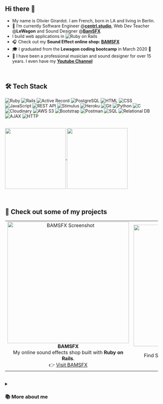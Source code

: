 ## Hi there 👋
<!--
**OGsoundFX/OGsoundFX** is a ✨ _special_ ✨ repository because its `README.md` (this file) appears on your GitHub profile.

Here are some ideas to get you started:

- 🔭 I’m currently working on ...
- 🌱 I’m currently learning ...
- 👯 I’m looking to collaborate on ...
- 🤔 I’m looking for help with ...
- 💬 Ask me about ...
- 📫 How to reach me: ...
- 😄 Pronouns: ...
- ⚡ Fun fact: ...
-->

- My name is Olivier Girardot. I am French, born in LA and living in Berlin.
- 🔭 I’m currently Software Engineer @**[centrl.studio](https://app.centrl.studio/)**, Web Dev Teacher @**LeWagon** and Sound Designer @**[BamSFX](https://www.bamsfx.com)**
- I build web applications in ![Ruby on Rails](https://img.shields.io/badge/-Rails-CC0000?style=flat&logo=rubyonrails&logoColor=white)
- 🎧 Check out my **Sound Effect online shop: [BAMSFX](https://www.bamsfx.com)**
- 🎓 I graduated from the **Lewagon coding bootcamp** in March 2020 🚀
- 🎹 I have been a professional musician and sound designer for over 15 years. I even have my **[Youtube Channel](https://www.youtube.com/ogsoundfx)**

<br>

## 🛠️ Tech Stack

![Ruby](https://img.shields.io/badge/-Ruby-CC342D?style=flat&logo=ruby&logoColor=white)
![Rails](https://img.shields.io/badge/-Rails-CC0000?style=flat&logo=rubyonrails&logoColor=white)
![Active Record](https://img.shields.io/badge/-Active%20Record-CC0000?style=flat&logo=rubyonrails&logoColor=white)
![PostgreSQL](https://img.shields.io/badge/-PostgreSQL-336791?style=flat&logo=postgresql&logoColor=white)
![HTML](https://img.shields.io/badge/-HTML-E34F26?style=flat&logo=html5&logoColor=white)
![CSS](https://img.shields.io/badge/-CSS-1572B6?style=flat&logo=css3&logoColor=white)
![JavaScript](https://img.shields.io/badge/-JavaScript-F7DF1E?style=flat&logo=javascript&logoColor=black)
![REST API](https://img.shields.io/badge/-REST%20API-005571?style=flat)
![Stimulus](https://img.shields.io/badge/-Stimulus-2E2E2E?style=flat&logo=stimulus&logoColor=white)
![Heroku](https://img.shields.io/badge/-Heroku-430098?style=flat&logo=heroku&logoColor=white)
![Git](https://img.shields.io/badge/-Git-F05032?style=flat&logo=git&logoColor=white)
![Python](https://img.shields.io/badge/-Python-3776AB?style=flat&logo=python&logoColor=white)
![C](https://img.shields.io/badge/-C-A8B9CC?style=flat&logo=c&logoColor=black)
![Cloudinary](https://img.shields.io/badge/-Cloudinary-3448C5?style=flat&logo=cloudinary&logoColor=white)
![AWS S3](https://img.shields.io/badge/-AWS%20S3-FF9900?style=flat&logo=amazonaws&logoColor=white)
![Bootstrap](https://img.shields.io/badge/-Bootstrap-7952B3?style=flat&logo=bootstrap&logoColor=white)
![Postman](https://img.shields.io/badge/-Postman-FF6C37?style=flat&logo=postman&logoColor=white)
![SQL](https://img.shields.io/badge/-SQL-4479A1?style=flat&logo=mysql&logoColor=white)
![Relational DB](https://img.shields.io/badge/-Relational%20DB-003B57?style=flat)
![AJAX](https://img.shields.io/badge/-AJAX-4A8DB7?style=flat)
![HTTP](https://img.shields.io/badge/-HTTP-6F4E37?style=flat)

<br>

<a href="https://github.com/ogsoundfx/github-readme-stats">
  <img height=200 align="center" src="https://github-readme-stats.vercel.app/api?username=ogsoundfx" />
</a>
<a href="https://github.com/ogsoundfx/convoychat">
  <img height=200 align="center" src="https://github-readme-stats.vercel.app/api/top-langs?username=ogsoundfx&layout=compact&langs_count=8&card_width=320" />
</a>

<br>
<br>
<br>

## 🚀 Check out some of my projects

<table>
  <tr>
    <td align="center">
      <a href="https://www.bamsfx.com">
        <img width="400" alt="BAMSFX Screenshot" src="https://github.com/user-attachments/assets/062db432-9648-44bb-bdd2-27d963c49566" />
      </a><br>
      <strong>BAMSFX</strong><br>
      My online sound effects shop built with <strong>Ruby on Rails</strong>.<br>
      👉 <a href="https://www.bamsfx.com">Visit BAMSFX</a>
    </td>
    <td align="center">
      <a href="https://app.centrl.studio">
        <img width="400" alt="CENTRL" src="https://github.com/user-attachments/assets/f3e92d9e-dc8c-45fd-840d-ff7951f8c2da" />
      </a><br>
      <strong>CENTRL</strong><br>
      Find Studios and Audio Engineers Near You!<br>
      👉 <a href="https://app.centrl.studio">Visit CENTRL</a>
    </td>
    <td align="center">
      <a href="https://the-quest.onrender.com/">
        <img width="250" alt="The Quest Screenshot" src="https://user-images.githubusercontent.com/32952612/125621655-bbeb3775-ccc8-483e-b3bb-8cf65c7028d2.png" />
      </a><br>
      <strong>The Quest</strong><br>
      A small WIP game made with <strong>NodeJS/ExpressJS</strong> and <strong>MongoDB</strong>.<br>
      🎮 <a href="https://the-quest.onrender.com/">Play The Quest</a>
    </td>
  </tr>
</table>


<br>
<details>
  <summary> <h3>📚 More about me</h3></summary>

  Hi! I'm a sound designer turned full-stack developer based in Berlin.  
  I started programming in 2020 while working in the audio world, curious to build the tools I wished I had as a creator.

  My first big project was [BAMSFX](https://www.bamsfx.com), an online sound effects shop where I combined my passion for sound with web development, using **Ruby on Rails**, **PostgreSQL**, and **Cloudinary**.  
  Since then, I've explored both backend and frontend technologies—working with **Stimulus**, **NodeJS**, **MongoDB**, **AJAX**, and more.

  I'm passionate about building useful, creative, and well-designed applications, and I love learning new tools that help bring ideas to life.  
  Outside of code, I’m a huge sci-fi fan (yes, I’m building a voice AI inspired by the Star Trek computer), and I never pass up a chance to design a soundscape.

  🛠️ Tools I enjoy: Rails, JavaScript, Stimulus, Cloudinary, Postman, and Markdown itself!  
  🎮 Hobbies: pixel art games, storytelling, composing music, and experimenting with voice UIs.

</details>
